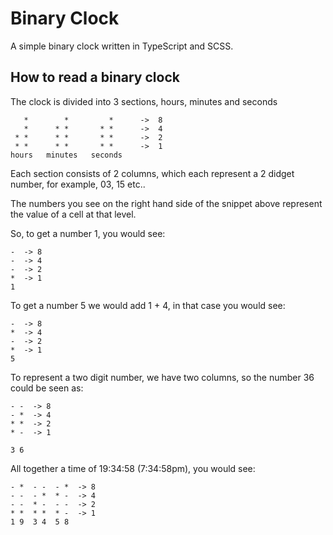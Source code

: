 # Binary Clock

A simple binary clock written in TypeScript and SCSS.

## How to read a binary clock

The clock is divided into 3 sections, hours, minutes and seconds

```
   *        *         *      ->  8
   *      * *       * *      ->  4
 * *      * *       * *      ->  2
 * *      * *       * *      ->  1
hours   minutes   seconds
```

Each section consists of 2 columns, which each represent a 2 didget number, for example, 03, 15 etc..

The numbers you see on the right hand side of the snippet above represent the value of a cell at that level.

So, to get a number 1, you would see:

```
-  -> 8
-  -> 4
-  -> 2
*  -> 1
1
```

To get a number 5 we would add 1 + 4, in that case you would see:
```
-  -> 8
*  -> 4
-  -> 2
*  -> 1
5
```

To represent a two digit number, we have two columns, so the number 36 could be seen as:

```
- -  -> 8
- *  -> 4
* *  -> 2
* -  -> 1

3 6
```

All together a time of 19:34:58 (7:34:58pm), you would see:
```
- *  - -  - *  -> 8
- -  - *  * -  -> 4
- -  * -  - -  -> 2
* *  * *  * -  -> 1
1 9  3 4  5 8
```